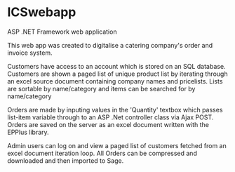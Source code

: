 # ICSwebapp
ASP .NET Framework web application

This web app was created to digitalise a catering company's order and invoice system.

Customers have access to an account which is stored on an SQL database.
Customers are shown a paged list of unique product list by iterating through an excel source document containing company names and pricelists.
Lists are sortable by name/category and items can be searched for by name/category

Orders are made by inputing values in the 'Quantity' textbox which passes list-item variable through to 
an ASP .Net controller class via Ajax POST.
Orders are saved on the server as an excel document written with the EPPlus library.

Admin users can log on and view a paged list of customers fetched from an excel document iteration loop.
All Orders can be compressed and downloaded and then imported to Sage.
